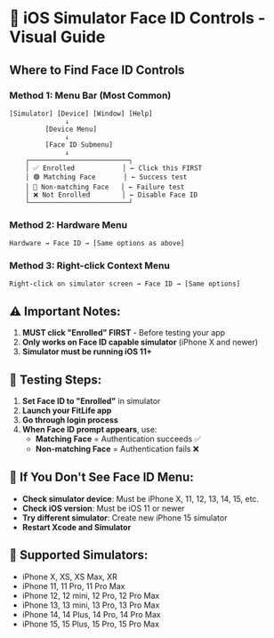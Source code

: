 # 📱 iOS Simulator Face ID Controls - Visual Guide

## **Where to Find Face ID Controls**

### **Method 1: Menu Bar (Most Common)**
```
[Simulator] [Device] [Window] [Help]
              ↓
         [Device Menu]
              ↓
         [Face ID Submenu]
              ↓
    ┌─────────────────────────┐
    │ ✅ Enrolled            │ ← Click this FIRST
    │ 🟢 Matching Face       │ ← Success test
    │ 🔴 Non-matching Face   │ ← Failure test  
    │ ❌ Not Enrolled        │ ← Disable Face ID
    └─────────────────────────┘
```

### **Method 2: Hardware Menu**
```
Hardware → Face ID → [Same options as above]
```

### **Method 3: Right-click Context Menu**
```
Right-click on simulator screen → Face ID → [Same options]
```

## **⚠️ Important Notes:**

1. **MUST click "Enrolled" FIRST** - Before testing your app
2. **Only works on Face ID capable simulator** (iPhone X and newer)
3. **Simulator must be running iOS 11+**

## **🧪 Testing Steps:**

1. **Set Face ID to "Enrolled"** in simulator
2. **Launch your FitLife app**
3. **Go through login process**
4. **When Face ID prompt appears**, use:
   - **Matching Face** = Authentication succeeds ✅
   - **Non-matching Face** = Authentication fails ❌

## **🔧 If You Don't See Face ID Menu:**

- **Check simulator device**: Must be iPhone X, 11, 12, 13, 14, 15, etc.
- **Check iOS version**: Must be iOS 11 or newer
- **Try different simulator**: Create new iPhone 15 simulator
- **Restart Xcode and Simulator**

## **📱 Supported Simulators:**
- iPhone X, XS, XS Max, XR
- iPhone 11, 11 Pro, 11 Pro Max  
- iPhone 12, 12 mini, 12 Pro, 12 Pro Max
- iPhone 13, 13 mini, 13 Pro, 13 Pro Max
- iPhone 14, 14 Plus, 14 Pro, 14 Pro Max
- iPhone 15, 15 Plus, 15 Pro, 15 Pro Max
